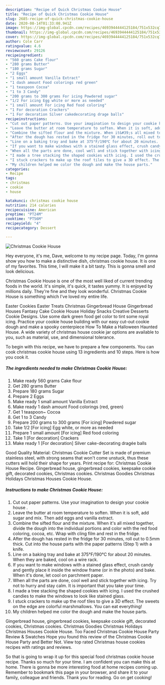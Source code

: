 ```yaml
---
description: "Recipe of Quick Christmas Cookie House"
title: "Recipe of Quick Christmas Cookie House"
slug: 2685-recipe-of-quick-christmas-cookie-house
date: 2020-08-14T01:33:08.941Z
image: https://img-global.cpcdn.com/recipes/4693944444125184/751x532cq70/christmas-cookie-house-recipe-main-photo.jpg
thumbnail: https://img-global.cpcdn.com/recipes/4693944444125184/751x532cq70/christmas-cookie-house-recipe-main-photo.jpg
cover: https://img-global.cpcdn.com/recipes/4693944444125184/751x532cq70/christmas-cookie-house-recipe-main-photo.jpg
author: Cole Carr
ratingvalue: 4.6
reviewcount: 29126
recipeingredient:
- "560 grams Cake flour"
- "280 grams Butter"
- "180 grams Sugar"
- "2 Eggs"
- "1 small amount Vanilla Extract"
- "1 dash amount Food colorings red green"
- "1 teaspoon Cocoa"
- "1 to 3 Candy"
- "200 grams to 300 grams For icing Powdered sugar"
- "1/2 For icing Egg white or more as needed"
- "1 small amount For icing Red food coloring"
- "1 For decoration Crackers"
- "1 For decoration Silver cakedecorating drage balls"
recipeinstructions:
- "Cut out paper patterns. Use your imagination to design your cookie house ."
- "Leave the butter at room temperature to soften. When it is soft, add sugar and mix. Then add eggs and vanilla extract."
- "Combine the sifted flour and the mixture. When it&#39;s all mixed together, divide the dough into the individual portions and color with the red food coloring, cocoa, etc. Wrap with cling film and rest in the fridge."
- "After the dough has rested in the fridge for 30 minutes, roll out to 0.5mm thick. Cut into the house parts with the paper patterns (Step 1) with a knife."
- "Line on a baking tray and bake at 375°F/190℃ for about 20 minutes. When they are baked, cool on a wire rack."
- "If you want to make windows with a stained glass effect, crush candy and gently place it inside the window frame (or in the photo) and bake. When it&#39;s done, let cool on parchment paper."
- "When all the parts are done, cool well and stick together with icing. Try not to hurry and stay calm. It is important that you take your time."
- "I made a tree stacking the shaped cookies with icing. I used the crushed candies to make the windows to look like stained glass."
- "I stuck crackers to make up the roof tiles to give a 3D effect. The sweets on the edge are colorful marshmallows. You can eat everything!"
- "My children helped me color the dough and make the house parts."
categories:
- Recipe
tags:
- christmas
- cookie
- house

katakunci: christmas cookie house 
nutrition: 214 calories
recipecuisine: American
preptime: "PT24M"
cooktime: "PT56M"
recipeyield: "4"
recipecategory: Dessert

---
```



![Christmas Cookie House](https://img-global.cpcdn.com/recipes/4693944444125184/751x532cq70/christmas-cookie-house-recipe-main-photo.jpg)

Hey everyone, it's me, Dave, welcome to my recipe page. Today, I'm gonna show you how to make a distinctive dish, christmas cookie house. It is one of my favorites. This time, I will make it a bit tasty. This is gonna smell and look delicious.

Christmas Cookie House is one of the most well liked of current trending foods in the world. It's simple, it's quick, it tastes yummy. It is enjoyed by millions daily. They're fine and they look wonderful. Christmas Cookie House is something which I've loved my entire life.

Easter Cookies Easter Treats Christmas Gingerbread House Gingerbread Houses Fantasy Cake Cookie House Holiday Snacks Creative Desserts Cookie Designs. Use some dark green food gel color to tint some royal icing. Practice your cookie house building with our easy cut-out cookie dough and make a spooky centerpiece How To Make a Halloween Haunted House. A wide variety of christmas house cookie jar options are available to you, such as material, use, and dimensional tolerance.


To begin with this recipe, we have to prepare a few components. You can cook christmas cookie house using 13 ingredients and 10 steps. Here is how you cook it.

<!--inarticleads1-->

##### The ingredients needed to make Christmas Cookie House:

1. Make ready 560 grams Cake flour
1. Get 280 grams Butter
1. Prepare 180 grams Sugar
1. Prepare 2 Eggs
1. Make ready 1 small amount Vanilla Extract
1. Make ready 1 dash amount Food colorings (red, green)
1. Get 1 teaspoon~ Cocoa
1. Get 1 to 3 Candy
1. Prepare 200 grams to 300 grams [For icing] Powdered sugar
1. Take 1/2 [For icing] Egg white, or more as needed
1. Prepare 1 small amount [For icing] Red food coloring
1. Take 1 [For decoration] Crackers
1. Make ready 1 [For decoration] Silver cake-decorating dragée balls


Good Quality Material: Christmas Cookie Cutter Set is made of premium stainless steel, with strong seams that won&#39;t come unstuck, thus these cutters will hold their shape for years. Print recipe for: Christmas Cookie House Recipe. Gingerbread house, gingerbread cookies, keepsake cookie gift, decorated cookies, Christmas cookies. Christmas Goodies Christmas Holidays Christmas Houses Cookie House. 

<!--inarticleads2-->

##### Instructions to make Christmas Cookie House:

1. Cut out paper patterns. Use your imagination to design your cookie house .
1. Leave the butter at room temperature to soften. When it is soft, add sugar and mix. Then add eggs and vanilla extract.
1. Combine the sifted flour and the mixture. When it&#39;s all mixed together, divide the dough into the individual portions and color with the red food coloring, cocoa, etc. Wrap with cling film and rest in the fridge.
1. After the dough has rested in the fridge for 30 minutes, roll out to 0.5mm thick. Cut into the house parts with the paper patterns (Step 1) with a knife.
1. Line on a baking tray and bake at 375°F/190℃ for about 20 minutes. When they are baked, cool on a wire rack.
1. If you want to make windows with a stained glass effect, crush candy and gently place it inside the window frame (or in the photo) and bake. When it&#39;s done, let cool on parchment paper.
1. When all the parts are done, cool well and stick together with icing. Try not to hurry and stay calm. It is important that you take your time.
1. I made a tree stacking the shaped cookies with icing. I used the crushed candies to make the windows to look like stained glass.
1. I stuck crackers to make up the roof tiles to give a 3D effect. The sweets on the edge are colorful marshmallows. You can eat everything!
1. My children helped me color the dough and make the house parts.


Gingerbread house, gingerbread cookies, keepsake cookie gift, decorated cookies, Christmas cookies. Christmas Goodies Christmas Holidays Christmas Houses Cookie House. Too Faced Christmas Cookie House Party Review &amp; Swatches Hope you found this review of the Christmas Cookie House Party and Better Not. View top rated Christmas house cookies recipes with ratings and reviews. 

So that is going to wrap it up for this special food christmas cookie house recipe. Thanks so much for your time. I am confident you can make this at home. There is gonna be more interesting food at home recipes coming up. Remember to bookmark this page in your browser, and share it to your family, colleague and friends. Thank you for reading. Go on get cooking!
